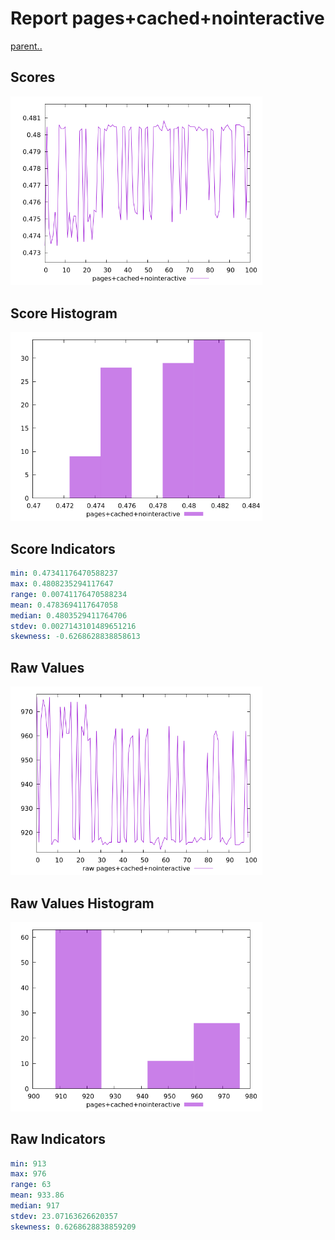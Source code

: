 # Report pages+cached+nointeractive

[parent..](./..)  


## Scores

![score](./score.png)  

## Score Histogram

![hist](./hist.png)  

## Score Indicators

```yaml
min: 0.47341176470588237
max: 0.4808235294117647
range: 0.00741176470588234
mean: 0.4783694117647058
median: 0.4803529411764706
stdev: 0.0027143101489651216
skewness: -0.6268628838858613

```

## Raw Values

![raw](./raw.png)  

## Raw Values Histogram

![raw hist](./raw_hist.png)  

## Raw Indicators

```yaml
min: 913
max: 976
range: 63
mean: 933.86
median: 917
stdev: 23.07163626620357
skewness: 0.6268628838859209

```

<style>
  img {
    max-width: 80%;
  }
</style>
      
